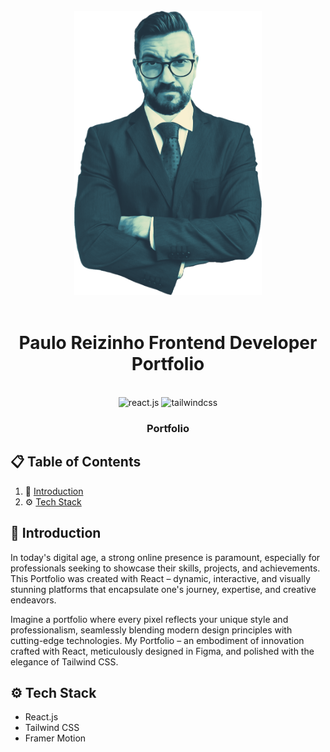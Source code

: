 <div align="center">
  <br />
    <a href="https://www.pauloreizinho.com/" target="_blank">
      <img width="300px" marginBottom="20px" src="./src//assets//images//me_crossed_arms.png" alt="Project Banner">
    </a>
  <br />
  <br />
  <h1 align="center">Paulo Reizinho Frontend Developer Portfolio</h1>
  <br />
  <div>
    <img src="https://img.shields.io/badge/-React_JS-black?style=for-the-badge&logoColor=white&logo=react&color=61DAFB" alt="react.js" />
    <img src="https://img.shields.io/badge/-Tailwind_CSS-black?style=for-the-badge&logoColor=white&logo=tailwindcss&color=06B6D4" alt="tailwindcss" />
  </div>

  <h3 align="center">Portfolio</h3>
</div>

## 📋 <a name="table">Table of Contents</a>

1. 🤖 [Introduction](#introduction)
2. ⚙️ [Tech Stack](#tech-stack)

## <a name="introduction">🤖 Introduction</a>
In today's digital age, a strong online presence is paramount, especially for professionals seeking to showcase their skills, projects, and achievements. This Portfolio was created with React – dynamic, interactive, and visually stunning platforms that encapsulate one's journey, expertise, and creative endeavors.

Imagine a portfolio where every pixel reflects your unique style and professionalism, seamlessly blending modern design principles with cutting-edge technologies. My Portfolio – an embodiment of innovation crafted with React, meticulously designed in Figma, and polished with the elegance of Tailwind CSS.

## <a name="tech-stack">⚙️ Tech Stack</a>
- React.js
- Tailwind CSS
- Framer Motion